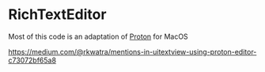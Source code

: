 # RichTextEditor

Most of this code is an adaptation of [Proton](https://github.com/rajdeep/proton) for MacOS
                                        
https://medium.com/@rkwatra/mentions-in-uitextview-using-proton-editor-c73072bf65a8
